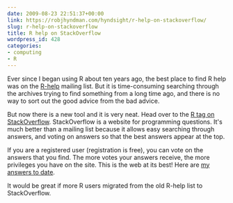 ```yaml
---
date: 2009-08-23 22:51:37+00:00
link: https://robjhyndman.com/hyndsight/r-help-on-stackoverflow/
slug: r-help-on-stackoverflow
title: R help on StackOverflow
wordpress_id: 428
categories:
- computing
- R
---
```


Ever since I began using R about ten years ago, the best place to find R help was on the [R-help](https://stat.ethz.ch/mailman/listinfo/r-help) mailing list. But it is time-consuming searching through the archives trying to find something from a long time ago, and there is no way to sort out the good advice from the bad advice.

But now there is a new tool and it is very neat. Head over to the [R tag on StackOverflow](http://stackoverflow.com/questions/tagged/r). StackOverflow is a website for programming questions. It's much better than a mailing list because it allows easy searching through answers, and voting on answers so that the best answers appear at the top.

If you are a registered user (registration is free), you can vote on the answers that you find. The more votes your answers receive, the more privileges you have on the site. This is the web at its best! Here are [my answers to date](http://stackoverflow.com/users/144157/rob-hyndman).

It would be great if more R users migrated from the old R-help list to StackOverflow.
